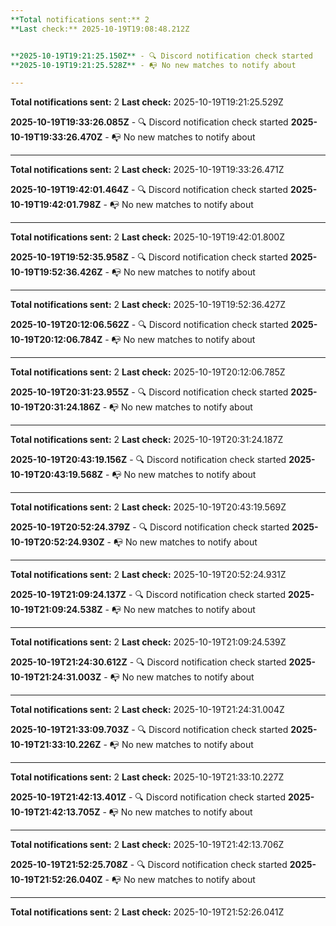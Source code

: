 ```yaml
---
**Total notifications sent:** 2
**Last check:** 2025-10-19T19:08:48.212Z


**2025-10-19T19:21:25.150Z** - 🔍 Discord notification check started
**2025-10-19T19:21:25.528Z** - 📭 No new matches to notify about

---
```

**Total notifications sent:** 2
**Last check:** 2025-10-19T19:21:25.529Z


**2025-10-19T19:33:26.085Z** - 🔍 Discord notification check started
**2025-10-19T19:33:26.470Z** - 📭 No new matches to notify about

---
**Total notifications sent:** 2
**Last check:** 2025-10-19T19:33:26.471Z


**2025-10-19T19:42:01.464Z** - 🔍 Discord notification check started
**2025-10-19T19:42:01.798Z** - 📭 No new matches to notify about

---
**Total notifications sent:** 2
**Last check:** 2025-10-19T19:42:01.800Z


**2025-10-19T19:52:35.958Z** - 🔍 Discord notification check started
**2025-10-19T19:52:36.426Z** - 📭 No new matches to notify about

---
**Total notifications sent:** 2
**Last check:** 2025-10-19T19:52:36.427Z


**2025-10-19T20:12:06.562Z** - 🔍 Discord notification check started
**2025-10-19T20:12:06.784Z** - 📭 No new matches to notify about

---
**Total notifications sent:** 2
**Last check:** 2025-10-19T20:12:06.785Z


**2025-10-19T20:31:23.955Z** - 🔍 Discord notification check started
**2025-10-19T20:31:24.186Z** - 📭 No new matches to notify about

---
**Total notifications sent:** 2
**Last check:** 2025-10-19T20:31:24.187Z


**2025-10-19T20:43:19.156Z** - 🔍 Discord notification check started
**2025-10-19T20:43:19.568Z** - 📭 No new matches to notify about

---
**Total notifications sent:** 2
**Last check:** 2025-10-19T20:43:19.569Z


**2025-10-19T20:52:24.379Z** - 🔍 Discord notification check started
**2025-10-19T20:52:24.930Z** - 📭 No new matches to notify about

---
**Total notifications sent:** 2
**Last check:** 2025-10-19T20:52:24.931Z


**2025-10-19T21:09:24.137Z** - 🔍 Discord notification check started
**2025-10-19T21:09:24.538Z** - 📭 No new matches to notify about

---
**Total notifications sent:** 2
**Last check:** 2025-10-19T21:09:24.539Z


**2025-10-19T21:24:30.612Z** - 🔍 Discord notification check started
**2025-10-19T21:24:31.003Z** - 📭 No new matches to notify about

---
**Total notifications sent:** 2
**Last check:** 2025-10-19T21:24:31.004Z


**2025-10-19T21:33:09.703Z** - 🔍 Discord notification check started
**2025-10-19T21:33:10.226Z** - 📭 No new matches to notify about

---
**Total notifications sent:** 2
**Last check:** 2025-10-19T21:33:10.227Z


**2025-10-19T21:42:13.401Z** - 🔍 Discord notification check started
**2025-10-19T21:42:13.705Z** - 📭 No new matches to notify about

---
**Total notifications sent:** 2
**Last check:** 2025-10-19T21:42:13.706Z


**2025-10-19T21:52:25.708Z** - 🔍 Discord notification check started
**2025-10-19T21:52:26.040Z** - 📭 No new matches to notify about

---
**Total notifications sent:** 2
**Last check:** 2025-10-19T21:52:26.041Z
